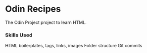 # Odin Recipes
The Odin Project project to learn HTML.
### Skills Used
HTML boilerplates, tags, links, images
Folder structure
Git commits
